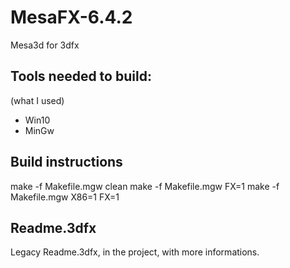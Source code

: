 # MesaFX-6.4.2

Mesa3d for 3dfx


## Tools needed to build:
(what I used)
- Win10
- MinGw

## Build instructions
make -f Makefile.mgw clean
make -f Makefile.mgw FX=1
make -f Makefile.mgw X86=1 FX=1

## Readme.3dfx
Legacy Readme.3dfx, in the project, with more informations.
